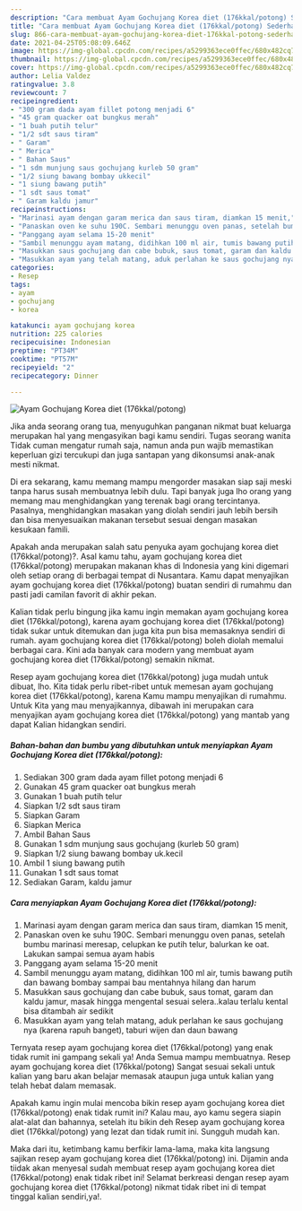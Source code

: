 ```yaml
---
description: "Cara membuat Ayam Gochujang Korea diet (176kkal/potong) Sederhana dan Mudah Dibuat"
title: "Cara membuat Ayam Gochujang Korea diet (176kkal/potong) Sederhana dan Mudah Dibuat"
slug: 866-cara-membuat-ayam-gochujang-korea-diet-176kkal-potong-sederhana-dan-mudah-dibuat
date: 2021-04-25T05:08:09.646Z
image: https://img-global.cpcdn.com/recipes/a5299363ece0ffec/680x482cq70/ayam-gochujang-korea-diet-176kkalpotong-foto-resep-utama.jpg
thumbnail: https://img-global.cpcdn.com/recipes/a5299363ece0ffec/680x482cq70/ayam-gochujang-korea-diet-176kkalpotong-foto-resep-utama.jpg
cover: https://img-global.cpcdn.com/recipes/a5299363ece0ffec/680x482cq70/ayam-gochujang-korea-diet-176kkalpotong-foto-resep-utama.jpg
author: Lelia Valdez
ratingvalue: 3.8
reviewcount: 7
recipeingredient:
- "300 gram dada ayam fillet potong menjadi 6"
- "45 gram quacker oat bungkus merah"
- "1 buah putih telur"
- "1/2 sdt saus tiram"
- " Garam"
- " Merica"
- " Bahan Saus"
- "1 sdm munjung saus gochujang kurleb 50 gram"
- "1/2 siung bawang bombay ukkecil"
- "1 siung bawang putih"
- "1 sdt saus tomat"
- " Garam kaldu jamur"
recipeinstructions:
- "Marinasi ayam dengan garam merica dan saus tiram, diamkan 15 menit,"
- "Panaskan oven ke suhu 190C. Sembari menunggu oven panas, setelah bumbu marinasi meresap, celupkan ke putih telur, balurkan ke oat. Lakukan sampai semua ayam habis"
- "Panggang ayam selama 15-20 menit"
- "Sambil menunggu ayam matang, didihkan 100 ml air, tumis bawang putih dan bawang bombay sampai bau mentahnya hilang dan harum"
- "Masukkan saus gochujang dan cabe bubuk, saus tomat, garam dan kaldu jamur, masak hingga mengental sesuai selera..kalau terlalu kental bisa ditambah air sedikit"
- "Masukkan ayam yang telah matang, aduk perlahan ke saus gochujang nya (karena rapuh banget), taburi wijen dan daun bawang"
categories:
- Resep
tags:
- ayam
- gochujang
- korea

katakunci: ayam gochujang korea 
nutrition: 225 calories
recipecuisine: Indonesian
preptime: "PT34M"
cooktime: "PT57M"
recipeyield: "2"
recipecategory: Dinner

---
```



![Ayam Gochujang Korea diet (176kkal/potong)](https://img-global.cpcdn.com/recipes/a5299363ece0ffec/680x482cq70/ayam-gochujang-korea-diet-176kkalpotong-foto-resep-utama.jpg)

Jika anda seorang orang tua, menyuguhkan panganan nikmat buat keluarga merupakan hal yang mengasyikan bagi kamu sendiri. Tugas seorang  wanita Tidak cuman mengatur rumah saja, namun anda pun wajib memastikan keperluan gizi tercukupi dan juga santapan yang dikonsumsi anak-anak mesti nikmat.

Di era  sekarang, kamu memang mampu mengorder masakan siap saji meski tanpa harus susah membuatnya lebih dulu. Tapi banyak juga lho orang yang memang mau menghidangkan yang terenak bagi orang tercintanya. Pasalnya, menghidangkan masakan yang diolah sendiri jauh lebih bersih dan bisa menyesuaikan makanan tersebut sesuai dengan masakan kesukaan famili. 



Apakah anda merupakan salah satu penyuka ayam gochujang korea diet (176kkal/potong)?. Asal kamu tahu, ayam gochujang korea diet (176kkal/potong) merupakan makanan khas di Indonesia yang kini digemari oleh setiap orang di berbagai tempat di Nusantara. Kamu dapat menyajikan ayam gochujang korea diet (176kkal/potong) buatan sendiri di rumahmu dan pasti jadi camilan favorit di akhir pekan.

Kalian tidak perlu bingung jika kamu ingin memakan ayam gochujang korea diet (176kkal/potong), karena ayam gochujang korea diet (176kkal/potong) tidak sukar untuk ditemukan dan juga kita pun bisa memasaknya sendiri di rumah. ayam gochujang korea diet (176kkal/potong) boleh diolah memalui berbagai cara. Kini ada banyak cara modern yang membuat ayam gochujang korea diet (176kkal/potong) semakin nikmat.

Resep ayam gochujang korea diet (176kkal/potong) juga mudah untuk dibuat, lho. Kita tidak perlu ribet-ribet untuk memesan ayam gochujang korea diet (176kkal/potong), karena Kamu mampu menyajikan di rumahmu. Untuk Kita yang mau menyajikannya, dibawah ini merupakan cara menyajikan ayam gochujang korea diet (176kkal/potong) yang mantab yang dapat Kalian hidangkan sendiri.

<!--inarticleads1-->

##### Bahan-bahan dan bumbu yang dibutuhkan untuk menyiapkan Ayam Gochujang Korea diet (176kkal/potong):

1. Sediakan 300 gram dada ayam fillet potong menjadi 6
1. Gunakan 45 gram quacker oat bungkus merah
1. Gunakan 1 buah putih telur
1. Siapkan 1/2 sdt saus tiram
1. Siapkan  Garam
1. Siapkan  Merica
1. Ambil  Bahan Saus
1. Gunakan 1 sdm munjung saus gochujang (kurleb 50 gram)
1. Siapkan 1/2 siung bawang bombay uk.kecil
1. Ambil 1 siung bawang putih
1. Gunakan 1 sdt saus tomat
1. Sediakan  Garam, kaldu jamur




<!--inarticleads2-->

##### Cara menyiapkan Ayam Gochujang Korea diet (176kkal/potong):

1. Marinasi ayam dengan garam merica dan saus tiram, diamkan 15 menit,
1. Panaskan oven ke suhu 190C. Sembari menunggu oven panas, setelah bumbu marinasi meresap, celupkan ke putih telur, balurkan ke oat. Lakukan sampai semua ayam habis
1. Panggang ayam selama 15-20 menit
1. Sambil menunggu ayam matang, didihkan 100 ml air, tumis bawang putih dan bawang bombay sampai bau mentahnya hilang dan harum
1. Masukkan saus gochujang dan cabe bubuk, saus tomat, garam dan kaldu jamur, masak hingga mengental sesuai selera..kalau terlalu kental bisa ditambah air sedikit
1. Masukkan ayam yang telah matang, aduk perlahan ke saus gochujang nya (karena rapuh banget), taburi wijen dan daun bawang




Ternyata resep ayam gochujang korea diet (176kkal/potong) yang enak tidak rumit ini gampang sekali ya! Anda Semua mampu membuatnya. Resep ayam gochujang korea diet (176kkal/potong) Sangat sesuai sekali untuk kalian yang baru akan belajar memasak ataupun juga untuk kalian yang telah hebat dalam memasak.

Apakah kamu ingin mulai mencoba bikin resep ayam gochujang korea diet (176kkal/potong) enak tidak rumit ini? Kalau mau, ayo kamu segera siapin alat-alat dan bahannya, setelah itu bikin deh Resep ayam gochujang korea diet (176kkal/potong) yang lezat dan tidak rumit ini. Sungguh mudah kan. 

Maka dari itu, ketimbang kamu berfikir lama-lama, maka kita langsung sajikan resep ayam gochujang korea diet (176kkal/potong) ini. Dijamin anda tiidak akan menyesal sudah membuat resep ayam gochujang korea diet (176kkal/potong) enak tidak ribet ini! Selamat berkreasi dengan resep ayam gochujang korea diet (176kkal/potong) nikmat tidak ribet ini di tempat tinggal kalian sendiri,ya!.


